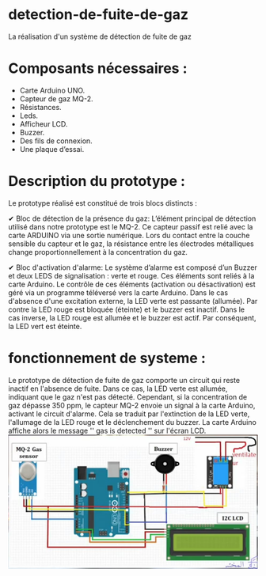 # detection-de-fuite-de-gaz
La réalisation d'un système de détection de fuite de gaz 

# Composants nécessaires :
  
-	Carte Arduino UNO.
-	Capteur de gaz MQ-2.
-	Résistances.
-	Leds.
-	Afficheur LCD.
-	Buzzer.
-	Des fils de connexion.
-	Une plaque d’essai.
  
# Description du prototype : 
Le prototype réalisé est constitué de trois blocs distincts :

 ✔ Bloc de détection de la présence du gaz:
 L’élément principal de détection utilisé dans notre prototype est le MQ-2. Ce capteur passif est relié avec la carte ARDUINO via une sortie  numérique. Lors du contact entre la couche sensible du capteur et le gaz, la résistance entre les électrodes métalliques change proportionnellement à la concentration du gaz. 

 
 ✔ Bloc d'activation d'alarme:
 Le système d’alarme est composé d’un Buzzer et deux LEDS de signalisation : verte et rouge. Ces éléments sont reliés à la carte Arduino.
Le contrôle de ces éléments (activation ou désactivation) est géré via un programme téléversé vers la carte Arduino. Dans le cas d'absence d'une excitation externe, la LED verte est passante (allumée). Par contre la LED rouge est bloquée (éteinte) et le buzzer est inactif. Dans le cas inverse, la LED rouge est allumée et le buzzer est actif. Par conséquent, la LED vert est éteinte.

# fonctionnement de systeme :
Le prototype de détection de fuite de gaz comporte un circuit qui reste inactif en l'absence de fuite. Dans ce cas, la LED verte est allumée, indiquant que le gaz n'est pas détecté. Cependant, si la concentration de gaz dépasse 350 ppm, le capteur MQ-2 envoie un signal à la carte Arduino, activant le circuit d'alarme. Cela se traduit par l'extinction de la LED verte, l'allumage de la LED rouge et le déclenchement du buzzer. La carte Arduino affiche alors le message '' gas is detected '' sur l'écran LCD. 
 ![alt tag](https://github.com/elhilali01/detection-de-fuite-de-gaz/blob/main/schema.png)

